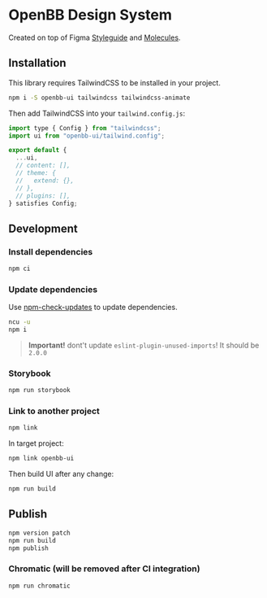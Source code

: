 # OpenBB Design System

Created on top of Figma [Styleguide](https://www.figma.com/file/Gbu811BkBJBtez3ajbr7lw/Styleguide?type=design&node-id=23-26&mode=design&t=ACcxkQNaADUUe1PL-4) and [Molecules](https://www.figma.com/file/zrku7cFZzdFFswOL5snYCj/Components---Molecules?type=design&node-id=1-5186&mode=dev).

## Installation

This library requires TailwindCSS to be installed in your project.

```bash
npm i -S openbb-ui tailwindcss tailwindcss-animate
```

Then add TailwindCSS into your `tailwind.config.js`:

```js
import type { Config } from "tailwindcss";
import ui from "openbb-ui/tailwind.config";

export default {
  ...ui,
  // content: [],
  // theme: {
  //   extend: {},
  // },
  // plugins: [],
} satisfies Config;
```

## Development

### Install dependencies

```bash
npm ci
```

### Update dependencies

Use [npm-check-updates](https://www.npmjs.com/package/npm-check-updates) to update dependencies.

```bash
ncu -u
npm i
```

> **Important!** dont't update `eslint-plugin-unused-imports`! It should be `2.0.0`

### Storybook

```bash
npm run storybook
```

### Link to another project

```bash
npm link
```

In target project:

```bash
npm link openbb-ui
```

Then build UI after any change:

```bash
npm run build
```

## Publish

```bash
npm version patch
npm run build
npm publish
```

### Chromatic (will be removed after CI integration)

```bash
npm run chromatic
```
